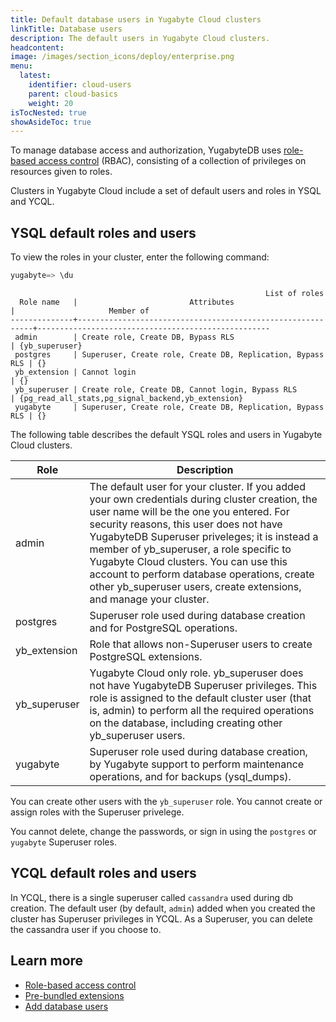 ```yaml
---
title: Default database users in Yugabyte Cloud clusters
linkTitle: Database users
description: The default users in Yugabyte Cloud clusters.
headcontent:
image: /images/section_icons/deploy/enterprise.png
menu:
  latest:
    identifier: cloud-users
    parent: cloud-basics
    weight: 20
isTocNested: true
showAsideToc: true
---
```


To manage database access and authorization, YugabyteDB uses [role-based access control](../../secure/authorization) (RBAC), consisting of a collection of privileges on resources given to roles.

Clusters in Yugabyte Cloud include a set of default users and roles in YSQL and YCQL.

## YSQL default roles and users

To view the roles in your cluster, enter the following command:

```sql
yugabyte=> \du
```

```output
                                                         List of roles
  Role name   |                         Attributes                         |                     Member of                      
--------------+------------------------------------------------------------+----------------------------------------------------
 admin        | Create role, Create DB, Bypass RLS                         | {yb_superuser}
 postgres     | Superuser, Create role, Create DB, Replication, Bypass RLS | {}
 yb_extension | Cannot login                                               | {}
 yb_superuser | Create role, Create DB, Cannot login, Bypass RLS           | {pg_read_all_stats,pg_signal_backend,yb_extension}
 yugabyte     | Superuser, Create role, Create DB, Replication, Bypass RLS | {}
```

The following table describes the default YSQL roles and users in Yugabyte Cloud clusters.

| Role | Description |
| --- | --- |
| admin | The default user for your cluster. If you added your own credentials during cluster creation, the user name will be the one you entered. For security reasons, this user does not have YugabyteDB Superuser priveleges; it is instead a member of yb_superuser, a role specific to Yugabyte Cloud clusters. You can use this account to perform database operations, create other yb_superuser users, create extensions, and manage your cluster. |
| postgres | Superuser role used during database creation and for PostgreSQL operations. |
| yb_extension | Role that allows non-Superuser users to create PostgreSQL extensions. |
| yb_superuser | Yugabyte Cloud only role. yb_superuser does not have YugabyteDB Superuser privileges. This role is assigned to the default cluster user (that is, admin) to perform all the required operations on the database, including creating other yb_superuser users. |
| yugabyte | Superuser role used during database creation, by Yugabyte support to perform maintenance operations, and for backups (ysql_dumps). |

You can create other users with the `yb_superuser` role. You cannot create or assign roles with the Superuser privelege.

You cannot delete, change the passwords, or sign in using the `postgres` or `yugabyte` Superuser roles.

## YCQL default roles and users

In YCQL, there is a single superuser called `cassandra` used during db creation. The default user (by default, `admin`) added when you created the cluster has Superuser privileges in YCQL. As a Superuser, you can delete the cassandra user if you choose to.

## Learn more

- [Role-based access control](../../../secure/authorization/)
- [Pre-bundled extensions](../../../explore/ysql-language-features/extensions/)
- [Add database users](../../cloud-connect/add-users/)
